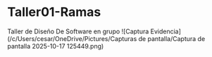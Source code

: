 # Taller01-Ramas
Taller de Diseño De Software en grupo
![Captura Evidencia] (/c/Users/cesar/OneDrive/Pictures/Capturas de pantalla/Captura de pantalla 2025-10-17 125449.png) 

